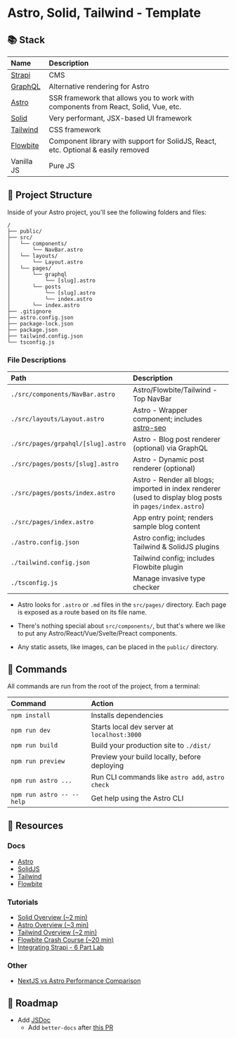 # Astro, Solid, Tailwind - Template

## 📚 Stack

| Name | Description | 
|:-----|:------------|
| [Strapi](https://strapi.io) | CMS | 
| [GraphQL](https://graphql.org/) | Alternative rendering for Astro | 
| [Astro](https://astro.build/) | SSR framework that allows you to work with components from React, Solid, Vue, etc. | 
| [Solid](https://www.solidjs.com/) | Very performant, JSX-based UI framework |
| [Tailwind](https://tailwindui.com/) | CSS framework |
| [Flowbite](https://flowbite.com/) | Component library with support for SolidJS, React, etc. Optional & easily removed | 
| Vanilla JS | Pure JS |

## 🚀 Project Structure

Inside of your Astro project, you'll see the following folders and files:

```
/
├── public/
├── src/
│   └── components/
│       └── NavBar.astro
│   └── layouts/
│       └── Layout.astro 
│   └── pages/
│       └── graphql
│           └── [slug].astro 
│       └── posts
│           └── [slug].astro 
│           └── index.astro
│       └── index.astro
├── .gitignore
├── astro.config.json
├── package-lock.json
├── package.json
├── tailwind.config.json
└── tsconfig.js
```

### File Descriptions


| Path | Description | 
|:-----|:------------|
| `./src/components/NavBar.astro` | Astro/Flowbite/Tailwind - Top NavBar | 
| `./src/layouts/Layout.astro` | Astro - Wrapper component; includes [astro-seo](https://github.com/jonasmerlin/astro-seo) | 
| `./src/pages/grpahql/[slug].astro` | Astro - Blog post renderer (optional) via GraphQL | 
| `./src/pages/posts/[slug].astro` | Astro - Dynamic post renderer (optional) | 
| `./src/pages/posts/index.astro` | Astro - Render all blogs; imported in index renderer (used to display blog posts in `pages/index.astro`) | 
| `./src/pages/index.astro` | App entry point; renders sample blog content | 
| `./astro.config.json` | Astro config; includes Tailwind & SolidJS plugins | 
| `./tailwind.config.json` | Tailwind config; includes Flowbite plugin | 
| `./tsconfig.js` | Manage invasive type checker | 


- Astro looks for `.astro` or `.md` files in the `src/pages/` directory. Each page is exposed as a route based on its file name.

- There's nothing special about `src/components/`, but that's where we like to put any Astro/React/Vue/Svelte/Preact components.

- Any static assets, like images, can be placed in the `public/` directory.


## 🧞 Commands

All commands are run from the root of the project, from a terminal:

| Command                   | Action                                           |
| :------------------------ | :----------------------------------------------- |
| `npm install`             | Installs dependencies                            |
| `npm run dev`             | Starts local dev server at `localhost:3000`      |
| `npm run build`           | Build your production site to `./dist/`          |
| `npm run preview`         | Preview your build locally, before deploying     |
| `npm run astro ...`       | Run CLI commands like `astro add`, `astro check` |
| `npm run astro -- --help` | Get help using the Astro CLI                     |

## 👀 Resources

### Docs
- [Astro](https://docs.astro.build)
- [SolidJS](https://www.solidjs.com/docs/latest)
- [Tailwind](https://tailwindcss.com/docs)
- [Flowbite](https://flowbite.com/blocks/)

### Tutorials
- [Solid Overview (~2 min)](https://www.youtube.com/watch?v=hw3Bx5vxKl0)
- [Astro Overview (~3 min)](https://www.youtube.com/watch?v=gxBkghlglTg)
- [Tailwind Overview (~2 min)](https://www.youtube.com/watch?v=mr15Xzb1Ook)
- [Flowbite Crash Course (~20 min)](https://youtu.be/KaLxCiilHns?t=616)
- [Integrating Strapi - 6 Part Lab](https://www.howtocode.io/posts/astro/creating-our-markdown-blog)
### Other
- [NextJS vs Astro Performance Comparison](https://www.youtube.com/watch?v=wzRSYQ3b-Mk)

## 🧶 Roadmap
- Add [JSDoc](https://jsdoc.app)
    - Add `better-docs` after [this PR](https://github.com/SoftwareBrothers/better-docs/pull/247)
